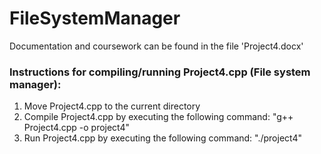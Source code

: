 # FileSystemManager

Documentation and coursework can be found in the file 'Project4.docx'

### Instructions for compiling/running Project4.cpp (File system manager):

1. Move Project4.cpp to the current directory
2. Compile Project4.cpp by executing the following command: "g++ Project4.cpp -o project4"
3. Run Project4.cpp by executing the following command: "./project4"
